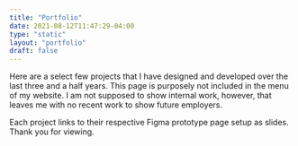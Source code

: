 ```yaml
---
title: "Portfolio"
date: 2021-08-12T11:47:29-04:00
type: "static"
layout: "portfolio"
draft: false
---
```


Here are a select few projects that I have designed and developed over the last three and a half years. This page is purposely not included in the menu of my website. I am not supposed to show internal work, however, that leaves me with no recent work to show future employers.

Each project links to their respective Figma prototype page setup as slides. Thank you for viewing.
